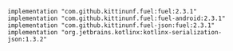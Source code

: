 
    implementation "com.github.kittinunf.fuel:fuel:2.3.1"
    implementation "com.github.kittinunf.fuel:fuel-android:2.3.1"
    implementation "com.github.kittinunf.fuel-json:fuel:2.3.1"
    implementation "org.jetbrains.kotlinx:kotlinx-serialization-json:1.3.2"
    
